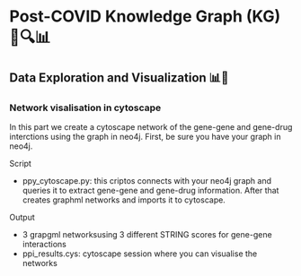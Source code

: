 # Post-COVID Knowledge Graph (KG) 🦠🔍📊

## Data Exploration and Visualization 📊👀

### Network visalisation in cytoscape
In this part we create a cytoscape network of the gene-gene and gene-drug interctions using the graph in neo4j. 
First, be sure you have your graph in neo4j.

Script 
- ppy_cytoscape.py: this criptos connects with your neo4j graph and queries it to extract  gene-gene and gene-drug information. After that creates graphml networks and imports it to cytoscape.

Output
- 3 grapgml networksusing 3 different STRING scores for gene-gene interactions
- ppi_results.cys: cytoscape session where you can visualise the networks
